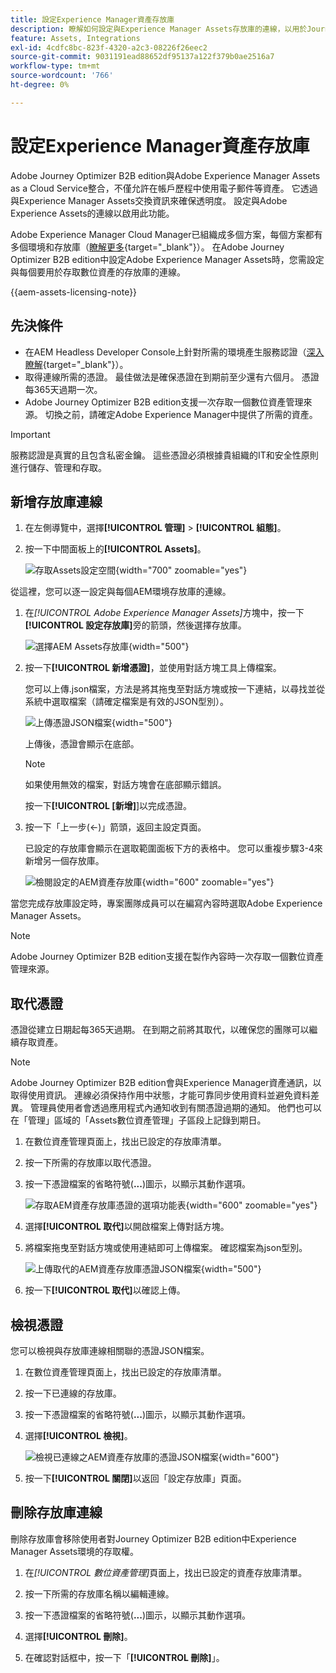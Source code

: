 ```yaml
---
title: 設定Experience Manager資產存放庫
description: 瞭解如何設定與Experience Manager Assets存放庫的連線，以用於Journey Optimizer B2B edition內容製作。
feature: Assets, Integrations
exl-id: 4cdfc8bc-823f-4320-a2c3-08226f26eec2
source-git-commit: 9031191ead88652df95137a122f379b0ae2516a7
workflow-type: tm+mt
source-wordcount: '766'
ht-degree: 0%

---
```


# 設定Experience Manager資產存放庫

Adobe Journey Optimizer B2B edition與Adobe Experience Manager Assets as a Cloud Service整合，不僅允許在帳戶歷程中使用電子郵件等資產。 它透過與Experience Manager Assets交換資訊來確保透明度。 設定與Adobe Experience Assets的連線以啟用此功能。

Adobe Experience Manager Cloud Manager已組織成多個方案，每個方案都有多個環境和存放庫（[瞭解更多](https://experienceleague.adobe.com/zh-hant/docs/experience-manager-cloud-service/content/implementing/using-cloud-manager/programs/program-types){target="_blank"}）。 在Adobe Journey Optimizer B2B edition中設定Adobe Experience Manager Assets時，您需設定與每個要用於存取數位資產的存放庫的連線。

{{aem-assets-licensing-note}}

## 先決條件

* 在AEM Headless Developer Console上針對所需的環境產生服務認證（[深入瞭解](https://experienceleague.adobe.com/zh-hant/docs/experience-manager-learn/getting-started-with-aem-headless/authentication/service-credentials#generate-service-credentials){target="_blank"}）。
* 取得連線所需的憑證。 最佳做法是確保憑證在到期前至少還有六個月。 憑證每365天過期一次。
* Adobe Journey Optimizer B2B edition支援一次存取一個數位資產管理來源。 切換之前，請確定Adobe Experience Manager中提供了所需的資產。

>[!IMPORTANT]
>
>服務認證是真實的且包含私密金鑰。 這些憑證必須根據貴組織的IT和安全性原則進行儲存、管理和存取。

## 新增存放庫連線

1. 在左側導覽中，選擇&#x200B;**[!UICONTROL 管理]** > **[!UICONTROL 組態]**。

1. 按一下中間面板上的&#x200B;**[!UICONTROL Assets]**。

   ![存取Assets設定空間](./assets/configuration-assets-aem.png){width="700" zoomable="yes"}

<!--   The default digital asset management option is configured as `Adobe Marketo Engage`.
-->
從這裡，您可以逐一設定與每個AEM環境存放庫的連線。

1. 在&#x200B;_[!UICONTROL Adobe Experience Manager Assets]_&#x200B;方塊中，按一下&#x200B;**[!UICONTROL 設定存放庫]**&#x200B;旁的箭頭，然後選擇存放庫。

   ![選擇AEM Assets存放庫](./assets/configure-assets-aem-choose-respository.png){width="500"}

1. 按一下&#x200B;**[!UICONTROL 新增憑證]**，並使用對話方塊工具上傳檔案。

   您可以上傳.json檔案，方法是將其拖曳至對話方塊或按一下連結，以尋找並從系統中選取檔案（請確定檔案是有效的JSON型別）。

   ![上傳憑證JSON檔案](./assets/configuration-assets-aem-upload-cert.png){width="500"}

   上傳後，憑證會顯示在底部。

   >[!NOTE]
   >
   >如果使用無效的檔案，對話方塊會在底部顯示錯誤。

   按一下&#x200B;**[!UICONTROL [新增]**]以完成憑證。

1. 按一下「上一步(←)」箭頭，返回主設定頁面。

   已設定的存放庫會顯示在選取範圍面板下方的表格中。 您可以重複步驟3-4來新增另一個存放庫。

   ![檢閱設定的AEM資產存放庫](./assets/configuration-assets-aem-repositories.png){width="600" zoomable="yes"}

當您完成存放庫設定時，專案團隊成員可以在編寫內容時選取Adobe Experience Manager Assets。

>[!NOTE]
>
>Adobe Journey Optimizer B2B edition支援在製作內容時一次存取一個數位資產管理來源。 

## 取代憑證

憑證從建立日期起每365天過期。 在到期之前將其取代，以確保您的團隊可以繼續存取資產。

>[!NOTE]
>
>Adobe Journey Optimizer B2B edition會與Experience Manager資產通訊，以取得使用資訊。 連線必須保持作用中狀態，才能可靠同步使用資料並避免資料差異。 管理員使用者會透過應用程式內通知收到有關憑證過期的通知。 他們也可以在「管理」區域的「Assets數位資產管理」子區段上記錄到期日。

1. 在數位資產管理頁面上，找出已設定的存放庫清單。

1. 按一下所需的存放庫以取代憑證。

1. 按一下憑證檔案的省略符號(**...**)圖示，以顯示其動作選項。

   ![存取AEM資產存放庫憑證的選項功能表](./assets/configuration-assets-aem-repo-menu.png){width="600" zoomable="yes"}

1. 選擇&#x200B;**[!UICONTROL 取代]**&#x200B;以開啟檔案上傳對話方塊。

1. 將檔案拖曳至對話方塊或使用連結即可上傳檔案。 確認檔案為json型別。

   ![上傳取代的AEM資產存放庫憑證JSON檔案](./assets/configuration-assets-aem-upload-replacement-cert.png){width="500"}

1. 按一下&#x200B;**[!UICONTROL 取代]**&#x200B;以確認上傳。

## 檢視憑證

您可以檢視與存放庫連線相關聯的憑證JSON檔案。

1. 在數位資產管理頁面上，找出已設定的存放庫清單。

1. 按一下已連線的存放庫。

1. 按一下憑證檔案的省略符號(**...**)圖示，以顯示其動作選項。

1. 選擇&#x200B;**[!UICONTROL 檢視]**。

   ![檢視已連線之AEM資產存放庫的憑證JSON檔案](./assets/configuration-assets-aem-view-cert.png){width="600"}

1. 按一下&#x200B;**[!UICONTROL 關閉]**&#x200B;以返回「設定存放庫」頁面。

## 刪除存放庫連線

刪除存放庫會移除使用者對Journey Optimizer B2B edition中Experience Manager Assets環境的存取權。

1. 在&#x200B;_[!UICONTROL 數位資產管理]_&#x200B;頁面上，找出已設定的資產存放庫清單。

1. 按一下所需的存放庫名稱以編輯連線。

1. 按一下憑證檔案的省略符號(**...**)圖示，以顯示其動作選項。

1. 選擇&#x200B;**[!UICONTROL 刪除]**。

1. 在確認對話框中，按一下「**[!UICONTROL 刪除]**」。
<!--

## Switch back to Adobe Marketo Engage Assets

Select Adobe Marketo Engage digital asset management in the Assets section.

After the confirmation, the Adobe Marketo Engage assets library is available for users.
-->
